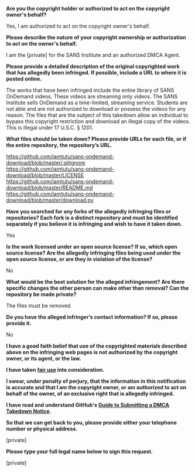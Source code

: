 **Are you the copyright holder or authorized to act on the copyright owner's behalf?**

Yes, I am authorized to act on the copyright owner's behalf.

**Please describe the nature of your copyright ownership or authorization to act on the owner's behalf.**

I am the [private] for the SANS Institute and an authorized DMCA Agent.

**Please provide a detailed description of the original copyrighted work that has allegedly been infringed. If possible, include a URL to where it is posted online.**

The works that have been infringed include the entire library of SANS OnDemand videos. These videos are streaming only videos. The SANS Institute sells OnDemand as a time-limited, streaming service. Students are not able and are not authorized to download or possess the videos for any reason. The files that are the subject of this takedown allow an individual to bypass this copyright restriction and download an illegal copy of the videos. This is illegal under 17 U.S.C. § 1201.

**What files should be taken down? Please provide URLs for each file, or if the entire repository, the repository’s URL.**

https://github.com/iamtutu/sans-ondemand-download/blob/master/.gitignore  
https://github.com/iamtutu/sans-ondemand-download/blob/master/LICENSE  
https://github.com/iamtutu/sans-ondemand-download/blob/master/README.md  
https://github.com/iamtutu/sans-ondemand-download/blob/master/download.py  

**Have you searched for any forks of the allegedly infringing files or repositories? Each fork is a distinct repository and must be identified separately if you believe it is infringing and wish to have it taken down.**

Yes

**Is the work licensed under an open source license? If so, which open source license? Are the allegedly infringing files being used under the open source license, or are they in violation of the license?**

No

**What would be the best solution for the alleged infringement? Are there specific changes the other person can make other than removal? Can the repository be made private?**

The files must be removed

**Do you have the alleged infringer’s contact information? If so, please provide it.**

No

**I have a good faith belief that use of the copyrighted materials described above on the infringing web pages is not authorized by the copyright owner, or its agent, or the law.**

**I have taken <a href="https://www.lumendatabase.org/topics/22">fair use</a> into consideration.**

**I swear, under penalty of perjury, that the information in this notification is accurate and that I am the copyright owner, or am authorized to act on behalf of the owner, of an exclusive right that is allegedly infringed.**

**I have read and understand GitHub's <a href="https://docs.github.com/articles/guide-to-submitting-a-dmca-takedown-notice/">Guide to Submitting a DMCA Takedown Notice</a>.**

**So that we can get back to you, please provide either your telephone number or physical address.**

[private]  

**Please type your full legal name below to sign this request.**

[private]  
